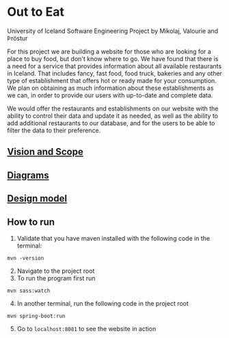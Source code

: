 # Out to Eat 

University of Iceland Software Engineering Project by Mikolaj, Valourie and Þröstur 
  
For this project we are building a website for those who are looking for a place to buy food, but don't know where to go. 
We have found that there is a need for a service that provides information about all available restaurants in Iceland. That includes fancy, fast food, food truck, bakeries and any other type of establishment that offers hot or ready made for your consumption. 
We plan on obtaining as much information about these establishments as we can, in order to provide our users with up-to-date and complete data. 

We would offer the restaurants and establishments on our website with the ability to control their data and update it as needed, as well as the ability to add additional restaurants to our database, and for the users to be able to filter the data to their preference. 

## [Vision and Scope](https://docs.google.com/document/d/e/2PACX-1vSA0KG4AtFpsrqkOSmcTxMKRO9WtAfEsuu06lS0wgpEPFL5RoC_ziJmc_8tOJFuPqEfVAC5rjI7UWpO/pub)

## [Diagrams](https://viewer.diagrams.net/?highlight=0000ff&edit=_blank&layers=1&nav=1&title=Verkefni%202#Uhttps%3A%2F%2Fdrive.google.com%2Fuc%3Fid%3D17e2fS_mkV4Q6fI9me-lGXkqkub6Kmd7A%26export%3Ddownload)

## [Design model](https://viewer.diagrams.net/?highlight=0000ff&edit=_blank&layers=1&nav=1#G1VX--wFussKenOMT5XJjg49a-TYxV3ECb)

## How to run
1. Validate that you have maven installed with the following code in the terminal:
```
mvn -version
```
2. Navigate to the project root
3. To run the program first run
```
mvn sass:watch
```
4. In another terminal, run the following code in the project root
```
mvn spring-boot:run
```
5. Go to ```localhost:8081``` to see the website in action
